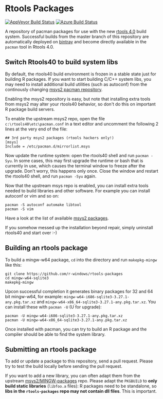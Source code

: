 # Rtools Packages

[![AppVeyor Build Status](https://ci.appveyor.com/api/projects/status/github/r-windows/rtools-packages?branch=master)](https://ci.appveyor.com/project/jeroen/rtools-packages)
[![Azure Build Status](https://dev.azure.com/r-windows/rtools-packages/_apis/build/status/r-windows.rtools-packages?branchName=master)](https://dev.azure.com/r-windows/rtools-packages/_build/latest?definitionId=1&branchName=master)

A repository of pacman packages for use with the new [rtools 4.0](https://cran.r-project.org/bin/windows/Rtools/) build system. Successful builds from the master branch of this repository are automatically deployed on [bintray](https://dl.bintray.com/rtools/) and become directly available in the `pacman` tool in Rtools 4.0.

## Switch Rtools40 to build system libs

By default, the rtools40 build environment is frozen in a stable state just for building R packages. If you want to start building C/C++ system libs, you may need to install additional build utilities (such as autoconf) from the continously changing [msys2 pacman repository](https://packages.msys2.org/).

Enabling the msys2 repository is easy, but note that installing extra tools from msys2 may alter your rtools40 behavior, so don't do this on important R package build servers.

To enable the upstream msys2 repo, open the file `c:\rtools40\etc\pacman.conf` in a text editor and uncomment the following 2 lines at the very end of the file:

```
## 3rd party msys2 packages (rtools hackers only!)
[msys]
Include = /etc/pacman.d/mirrorlist.msys
```

Now update the runtime system: open the rtools40 shell and run `pacman -Syu`. In some cases, this may first upgrade the runtime or bash that is currently in use, which causes the terminal window to freeze after the upgrade. Don't worry, this happens only once. Close the window and restart the rtools40 shell, and run `pacman -Syu` again.

Now that the upstream msys repo is enabled, you can install extra tools needed to build libraries and other software. For example you can install autoconf or vim and so on:

```
pacman -S autoconf automake libtool
pacman -S vim
```

Have a look at the list of available [msys2 packages](https://packages.msys2.org/).

If you somehow messed up the installation beyond repair, simply uninstall rtools40 and start over :-)


## Building an rtools package

To build a mingw-w64 package, `cd` into the directory and run `makepkg-mingw` like this:

```
git clone https://github.com/r-windows/rtools-packages
cd mingw-w64-sqlite3
makepkg-mingw
```

Upcon successful completion it generates binary packages for 32 and 64 bit mingw-w64, for example: `mingw-w64-i686-sqlite3-3.27.1-any.pkg.tar.xz` and `mingw-w64-x86_64-sqlite3-3.27.1-any.pkg.tar.xz`. You can install these with `pacman -U` (U for upgrade):

```
pacman -U mingw-w64-i686-sqlite3-3.27.1-any.pkg.tar.xz
pacman -U mingw-w64-x86_64-sqlite3-3.27.1-any.pkg.tar.xz
```

Once installed with pacman, you can try to build an R package and the compiler should be able to find the system library.


## Submitting an rtools package

To add or update a package to this repository, send a pull request. Please try to test the build locally before sending the pull request. 

If you want to add a new library, you can often adapt them from the upstream [msys2/MINGW-packages](https://github.com/msys2/MINGW-packages) repo. Please adapt the `PKGBUILD` to __only build static libraries__ (`libfoo.a` files): R packages need to be standalone, so __libs in the `rtools-packages` repo may not contain dll files__. This is important.
